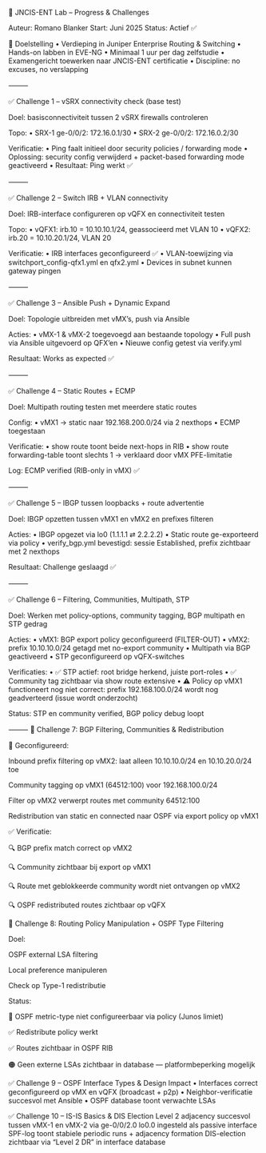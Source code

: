 🧠 JNCIS-ENT Lab – Progress & Challenges

Auteur: Romano Blanker
Start: Juni 2025
Status: Actief ✅

🎯 Doelstelling
	•	Verdieping in Juniper Enterprise Routing & Switching
	•	Hands-on labben in EVE-NG
	•	Minimaal 1 uur per dag zelfstudie
	•	Examengericht toewerken naar JNCIS-ENT certificatie
	•	Discipline: no excuses, no verslapping

⸻

✅ Challenge 1 – vSRX connectivity check (base test)

Doel: basisconnectiviteit tussen 2 vSRX firewalls controleren

Topo:
	•	SRX-1 ge-0/0/2: 172.16.0.1/30
	•	SRX-2 ge-0/0/2: 172.16.0.2/30

Verificatie:
	•	Ping faalt initieel door security policies / forwarding mode
	•	Oplossing: security config verwijderd + packet-based forwarding mode geactiveerd
	•	Resultaat: Ping werkt ✅

⸻

✅ Challenge 2 – Switch IRB + VLAN connectivity

Doel: IRB-interface configureren op vQFX en connectiviteit testen

Topo:
	•	vQFX1: irb.10 = 10.10.10.1/24, geassocieerd met VLAN 10
	•	vQFX2: irb.20 = 10.10.20.1/24, VLAN 20

Verificatie:
	•	IRB interfaces geconfigureerd ✅
	•	VLAN-toewijzing via switchport_config-qfx1.yml en qfx2.yml
	•	Devices in subnet kunnen gateway pingen

⸻

✅ Challenge 3 – Ansible Push + Dynamic Expand

Doel: Topologie uitbreiden met vMX’s, push via Ansible

Acties:
	•	vMX-1 & vMX-2 toegevoegd aan bestaande topology
	•	Full push via Ansible uitgevoerd op QFX’en
	•	Nieuwe config getest via verify.yml

Resultaat: Works as expected ✅

⸻

✅ Challenge 4 – Static Routes + ECMP

Doel: Multipath routing testen met meerdere static routes

Config:
	•	vMX1 → static naar 192.168.200.0/24 via 2 nexthops
	•	ECMP toegestaan

Verificatie:
	•	show route toont beide next-hops in RIB
	•	show route forwarding-table toont slechts 1 → verklaard door vMX PFE-limitatie

Log: ECMP verified (RIB-only in vMX) ✅

⸻

✅ Challenge 5 – IBGP tussen loopbacks + route advertentie

Doel: IBGP opzetten tussen vMX1 en vMX2 en prefixes filteren

Acties:
	•	IBGP opgezet via lo0 (1.1.1.1 ⇄ 2.2.2.2)
	•	Static route ge-exporteerd via policy
	•	verify_bgp.yml bevestigd: sessie Established, prefix zichtbaar met 2 nexthops

Resultaat: Challenge geslaagd ✅

⸻

✅ Challenge 6 – Filtering, Communities, Multipath, STP

Doel: Werken met policy-options, community tagging, BGP multipath en STP gedrag

Acties:
	•	vMX1: BGP export policy geconfigureerd (FILTER-OUT)
	•	vMX2: prefix 10.10.10.0/24 getagd met no-export community
	•	Multipath via BGP geactiveerd
	•	STP geconfigureerd op vQFX-switches

Verificaties:
	•	✅ STP actief: root bridge herkend, juiste port-roles
	•	✅ Community tag zichtbaar via show route extensive
	•	⚠️ Policy op vMX1 functioneert nog niet correct: prefix 192.168.100.0/24 wordt nog geadverteerd (issue wordt onderzocht)

Status: STP en community verified, BGP policy debug loopt

⸻
🚧 Challenge 7: BGP Filtering, Communities & Redistribution

🔧 Geconfigureerd:

Inbound prefix filtering op vMX2: laat alleen 10.10.10.0/24 en 10.10.20.0/24 toe

Community tagging op vMX1 (64512:100) voor 192.168.100.0/24

Filter op vMX2 verwerpt routes met community 64512:100

Redistribution van static en connected naar OSPF via export policy op vMX1

✅ Verificatie:

🔍 BGP prefix match correct op vMX2

🔍 Community zichtbaar bij export op vMX1

🔍 Route met geblokkeerde community wordt niet ontvangen op vMX2

🔍 OSPF redistributed routes zichtbaar op vQFX

🚧 Challenge 8: Routing Policy Manipulation + OSPF Type Filtering

Doel:

OSPF external LSA filtering

Local preference manipuleren

Check op Type-1 redistributie

Status:

🔴 OSPF metric-type niet configureerbaar via policy (Junos limiet)

✅ Redistribute policy werkt

✅ Routes zichtbaar in OSPF RIB

🟠 Geen externe LSAs zichtbaar in database — platformbeperking mogelijk

✅ Challenge 9 – OSPF Interface Types & Design Impact
• Interfaces correct geconfigureerd op vMX en vQFX (broadcast + p2p)
• Neighbor-verificatie succesvol met Ansible
• OSPF database toont verwachte LSAs

✅ Challenge 10 – IS-IS Basics & DIS Election
Level 2 adjacency succesvol tussen vMX-1 en vMX-2 via ge-0/0/2.0
lo0.0 ingesteld als passive interface
SPF-log toont stabiele periodic runs + adjacency formation
DIS-election zichtbaar via “Level 2 DR” in interface database